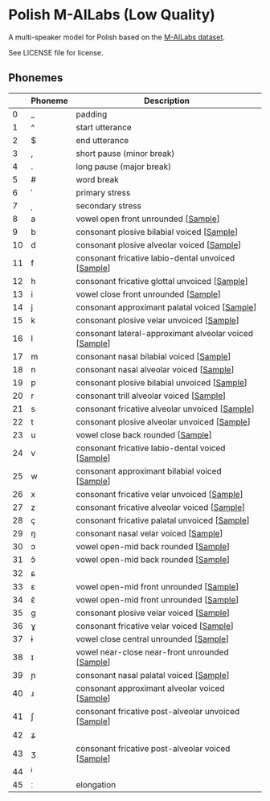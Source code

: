 # Polish M-AILabs (Low Quality)

A multi-speaker model for Polish based on the [M-AILabs dataset](https://www.caito.de/2019/01/03/the-m-ailabs-speech-dataset/).

See LICENSE file for license.


## Phonemes

<table><thead><th>&nbsp;</th><th>Phoneme</th><th>Description</th></thead>
<tr>
<td> 0 </td>
<td> _ </td>
<td> padding </td>
</tr>
<tr>
<td> 1 </td>
<td> ^ </td>
<td> start utterance </td>
</tr>
<tr>
<td> 2 </td>
<td> $ </td>
<td> end utterance </td>
</tr>
<tr>
<td> 3 </td>
<td> , </td>
<td> short pause (minor break) </td>
</tr>
<tr>
<td> 4 </td>
<td> . </td>
<td> long pause (major break) </td>
</tr>
<tr>
<td> 5 </td>
<td> # </td>
<td> word break </td>
</tr>
<tr>
<td> 6 </td>
<td> ˈ </td>
<td> primary stress </td>
</tr>
<tr>
<td> 7 </td>
<td> ˌ </td>
<td> secondary stress </td>
</tr>
<tr>
<td> 8 </td>
<td> a </td>
<td> vowel open front unrounded [<a title="Audio sample for vowel open front unrounded " href="phonemes/open_front_unrounded_vowel.wav">Sample</a>] </td>
</tr>
<tr>
<td> 9 </td>
<td> b </td>
<td> consonant plosive bilabial voiced [<a title="Audio sample for consonant plosive bilabial voiced " href="phonemes/voiced_bilabial_plosive.wav">Sample</a>] </td>
</tr>
<tr>
<td> 10 </td>
<td> d </td>
<td> consonant plosive alveolar voiced [<a title="Audio sample for consonant plosive alveolar voiced " href="phonemes/voiced_alveolar_plosive.wav">Sample</a>] </td>
</tr>
<tr>
<td> 11 </td>
<td> f </td>
<td> consonant fricative labio-dental unvoiced [<a title="Audio sample for consonant fricative labio-dental unvoiced " href="phonemes/voiceless_labiodental_fricative.wav">Sample</a>] </td>
</tr>
<tr>
<td> 12 </td>
<td> h </td>
<td> consonant fricative glottal unvoiced [<a title="Audio sample for consonant fricative glottal unvoiced " href="phonemes/voiceless_glottal_fricative.wav">Sample</a>] </td>
</tr>
<tr>
<td> 13 </td>
<td> i </td>
<td> vowel close front unrounded [<a title="Audio sample for vowel close front unrounded " href="phonemes/close_front_unrounded_vowel.wav">Sample</a>] </td>
</tr>
<tr>
<td> 14 </td>
<td> j </td>
<td> consonant approximant palatal voiced [<a title="Audio sample for consonant approximant palatal voiced " href="phonemes/palatal_approximant.wav">Sample</a>] </td>
</tr>
<tr>
<td> 15 </td>
<td> k </td>
<td> consonant plosive velar unvoiced [<a title="Audio sample for consonant plosive velar unvoiced " href="phonemes/voiceless_velar_plosive.wav">Sample</a>] </td>
</tr>
<tr>
<td> 16 </td>
<td> l </td>
<td> consonant lateral-approximant alveolar voiced [<a title="Audio sample for consonant lateral-approximant alveolar voiced " href="phonemes/alveolar_lateral_approximant.wav">Sample</a>] </td>
</tr>
<tr>
<td> 17 </td>
<td> m </td>
<td> consonant nasal bilabial voiced [<a title="Audio sample for consonant nasal bilabial voiced " href="phonemes/bilabial_nasal.wav">Sample</a>] </td>
</tr>
<tr>
<td> 18 </td>
<td> n </td>
<td> consonant nasal alveolar voiced [<a title="Audio sample for consonant nasal alveolar voiced " href="phonemes/alveolar_nasal.wav">Sample</a>] </td>
</tr>
<tr>
<td> 19 </td>
<td> p </td>
<td> consonant plosive bilabial unvoiced [<a title="Audio sample for consonant plosive bilabial unvoiced " href="phonemes/voiceless_bilabial_plosive.wav">Sample</a>] </td>
</tr>
<tr>
<td> 20 </td>
<td> r </td>
<td> consonant trill alveolar voiced [<a title="Audio sample for consonant trill alveolar voiced " href="phonemes/alveolar_trill.wav">Sample</a>] </td>
</tr>
<tr>
<td> 21 </td>
<td> s </td>
<td> consonant fricative alveolar unvoiced [<a title="Audio sample for consonant fricative alveolar unvoiced " href="phonemes/voiceless_alveolar_fricative.wav">Sample</a>] </td>
</tr>
<tr>
<td> 22 </td>
<td> t </td>
<td> consonant plosive alveolar unvoiced [<a title="Audio sample for consonant plosive alveolar unvoiced " href="phonemes/voiceless_alveolar_plosive.wav">Sample</a>] </td>
</tr>
<tr>
<td> 23 </td>
<td> u </td>
<td> vowel close back rounded [<a title="Audio sample for vowel close back rounded " href="phonemes/close_back_rounded_vowel.wav">Sample</a>] </td>
</tr>
<tr>
<td> 24 </td>
<td> v </td>
<td> consonant fricative labio-dental voiced [<a title="Audio sample for consonant fricative labio-dental voiced " href="phonemes/voiced_labiodental_fricative.wav">Sample</a>] </td>
</tr>
<tr>
<td> 25 </td>
<td> w </td>
<td> consonant approximant bilabial voiced [<a title="Audio sample for consonant approximant bilabial voiced " href="phonemes/voiced_bilabial_approximant.wav">Sample</a>] </td>
</tr>
<tr>
<td> 26 </td>
<td> x </td>
<td> consonant fricative velar unvoiced [<a title="Audio sample for consonant fricative velar unvoiced " href="phonemes/voiceless_velar_fricative.wav">Sample</a>] </td>
</tr>
<tr>
<td> 27 </td>
<td> z </td>
<td> consonant fricative alveolar voiced [<a title="Audio sample for consonant fricative alveolar voiced " href="phonemes/voiced_alveolar_fricative.wav">Sample</a>] </td>
</tr>
<tr>
<td> 28 </td>
<td> ç </td>
<td> consonant fricative palatal unvoiced [<a title="Audio sample for consonant fricative palatal unvoiced " href="phonemes/voiceless_palatal_fricative.wav">Sample</a>] </td>
</tr>
<tr>
<td> 29 </td>
<td> ŋ </td>
<td> consonant nasal velar voiced [<a title="Audio sample for consonant nasal velar voiced " href="phonemes/velar_nasal.wav">Sample</a>] </td>
</tr>
<tr>
<td> 30 </td>
<td> ɔ </td>
<td> vowel open-mid back rounded [<a title="Audio sample for vowel open-mid back rounded " href="phonemes/open-mid_back_rounded_vowel.wav">Sample</a>] </td>
</tr>
<tr>
<td> 31 </td>
<td> ɔ̃ </td>
<td> vowel open-mid back rounded [<a title="Audio sample for vowel open-mid back rounded " href="phonemes/open-mid_back_rounded_vowel.wav">Sample</a>] </td>
</tr>
<tr>
<td> 32 </td>
<td> ɕ </td>
<td>  </td>
</tr>
<tr>
<td> 33 </td>
<td> ɛ </td>
<td> vowel open-mid front unrounded [<a title="Audio sample for vowel open-mid front unrounded " href="phonemes/open-mid_front_unrounded_vowel.wav">Sample</a>] </td>
</tr>
<tr>
<td> 34 </td>
<td> ɛ̃ </td>
<td> vowel open-mid front unrounded [<a title="Audio sample for vowel open-mid front unrounded " href="phonemes/open-mid_front_unrounded_vowel.wav">Sample</a>] </td>
</tr>
<tr>
<td> 35 </td>
<td> ɡ </td>
<td> consonant plosive velar voiced [<a title="Audio sample for consonant plosive velar voiced " href="phonemes/voiced_velar_plosive.wav">Sample</a>] </td>
</tr>
<tr>
<td> 36 </td>
<td> ɣ </td>
<td> consonant fricative velar voiced [<a title="Audio sample for consonant fricative velar voiced " href="phonemes/voiced_velar_fricative.wav">Sample</a>] </td>
</tr>
<tr>
<td> 37 </td>
<td> ɨ </td>
<td> vowel close central unrounded [<a title="Audio sample for vowel close central unrounded " href="phonemes/close_central_unrounded_vowel.wav">Sample</a>] </td>
</tr>
<tr>
<td> 38 </td>
<td> ɪ </td>
<td> vowel near-close near-front unrounded [<a title="Audio sample for vowel near-close near-front unrounded " href="phonemes/near-close_near-front_unrounded_vowel.wav">Sample</a>] </td>
</tr>
<tr>
<td> 39 </td>
<td> ɲ </td>
<td> consonant nasal palatal voiced [<a title="Audio sample for consonant nasal palatal voiced " href="phonemes/palatal_nasal.wav">Sample</a>] </td>
</tr>
<tr>
<td> 40 </td>
<td> ɹ </td>
<td> consonant approximant alveolar voiced [<a title="Audio sample for consonant approximant alveolar voiced " href="phonemes/alveolar_approximant.wav">Sample</a>] </td>
</tr>
<tr>
<td> 41 </td>
<td> ʃ </td>
<td> consonant fricative post-alveolar unvoiced [<a title="Audio sample for consonant fricative post-alveolar unvoiced " href="phonemes/voiceless_postalveolar_fricative.wav">Sample</a>] </td>
</tr>
<tr>
<td> 42 </td>
<td> ʑ </td>
<td>  </td>
</tr>
<tr>
<td> 43 </td>
<td> ʒ </td>
<td> consonant fricative post-alveolar voiced [<a title="Audio sample for consonant fricative post-alveolar voiced " href="phonemes/voiced_postalveolar_fricative.wav">Sample</a>] </td>
</tr>
<tr>
<td> 44 </td>
<td> ʲ </td>
<td>  </td>
</tr>
<tr>
<td> 45 </td>
<td> ː </td>
<td> elongation </td>
</tr>
</table>
